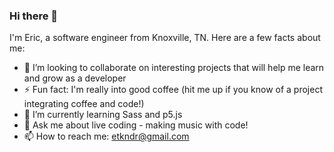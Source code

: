 ### Hi there 👋

I'm Eric, a software engineer from Knoxville, TN. Here are a few facts about me:

- 👯 I’m looking to collaborate on interesting projects that will help me learn and grow as a developer
- ⚡ Fun fact: I'm really into good coffee (hit me up if you know of a project integrating coffee and code!)
- 🌱 I’m currently learning Sass and p5.js
- 💬 Ask me about live coding - making music with code!
- 📫 How to reach me: etkndr@gmail.com
